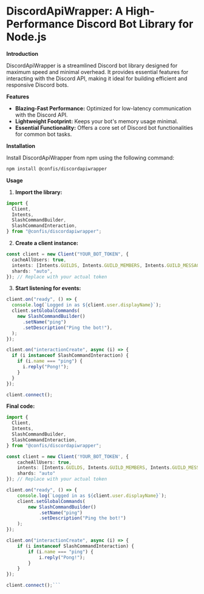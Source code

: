 # DiscordApiWrapper: A High-Performance Discord Bot Library for Node.js

**Introduction**

DiscordApiWrapper is a streamlined Discord bot library designed for maximum speed and minimal overhead. It provides essential features for interacting with the Discord API, making it ideal for building efficient and responsive Discord bots.

**Features**

- **Blazing-Fast Performance:** Optimized for low-latency communication with the Discord API.
- **Lightweight Footprint:** Keeps your bot's memory usage minimal.
- **Essential Functionality:** Offers a core set of Discord bot functionalities for common bot tasks.

**Installation**

Install DiscordApiWrapper from npm using the following command:

```bash
npm install @confis/discordapiwrapper
```

**Usage**

1. **Import the library:**

```typescript
import {
  Client,
  Intents,
  SlashCommandBuilder,
  SlashCommandInteraction,
} from "@confis/discordapiwrapper";
```

2. **Create a client instance:**

```typescript
const client = new Client("YOUR_BOT_TOKEN", {
  cacheAllUsers: true,
  intents: [Intents.GUILDS, Intents.GUILD_MEMBERS, Intents.GUILD_MESSAGES],
  shards: "auto",
}); // Replace with your actual token
```

3. **Start listening for events:**

```typescript
client.on("ready", () => {
  console.log(`Logged in as ${client.user.displayName}`);
  client.setGlobalCommands(
    new SlashCommandBuilder()
      .setName("ping")
      .setDescription("Ping the bot!"),
  );
});

client.on("interactionCreate", async (i) => {
  if (i instanceof SlashCommandInteraction) {
    if (i.name === "ping") {
      i.reply("Pong!");
    }
  }
});

client.connect();
```

**Final code:**

````typescript
import {
  Client,
  Intents,
  SlashCommandBuilder,
  SlashCommandInteraction,
} from "@confis/discordapiwrapper";

const client = new Client('YOUR_BOT_TOKEN', {
    cacheAllUsers: true,
    intents: [Intents.GUILDS, Intents.GUILD_MEMBERS, Intents.GUILD_MESSAGES],
    shards: "auto"
}); // Replace with your actual token

client.on("ready", () => {
    console.log(`Logged in as ${client.user.displayName}`);
    client.setGlobalCommands(
        new SlashCommandBuilder()
            .setName("ping")
            .setDescription("Ping the bot!")
    );
});

client.on("interactionCreate", async (i) => {
    if (i instanceof SlashCommandInteraction) {
        if (i.name === "ping") {
            i.reply("Pong!");
        }
    }
});

client.connect();```
````
